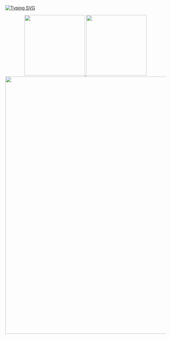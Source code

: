 [![Typing SVG](https://readme-typing-svg.demolab.com?font=Fantasque-sans+Mono&pause=1000&random=false&width=435&lines=Ol%C3%A1+eu+sou+o+Luciano+)](https://git.io/typing-svg)

<!--Grafico de Estatistitcas
GitHub Readme Stats comes with several built-in themes (e.g. dark, radical, merko, gruvbox, tokyonight, onedark, cobalt, synthwave, highcontrast, dracula).
-->

<div align='center'>
  <a href="https://github.com/lucenfort">
  <img height="190cm" src="https://github-readme-stats.vercel.app/api?username=Lucenfort&show_icons=true&theme=cobalt"/>
  <img height="190cm" src="https://github-readme-stats.vercel.app/api/top-langs/?username=Lucenfort&layout=compact&theme=cobalt"/>  
  <img width="808cm" src="https://github-readme-activity-graph.vercel.app/graph?username=Lucenfort&theme=cobalt&radius=16"/>
</div>
<!--https://badges.pages.dev/-->
<br>

